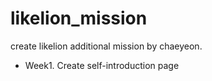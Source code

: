 # likelion_mission
create likelion additional mission by chaeyeon.

- Week1. Create self-introduction page
